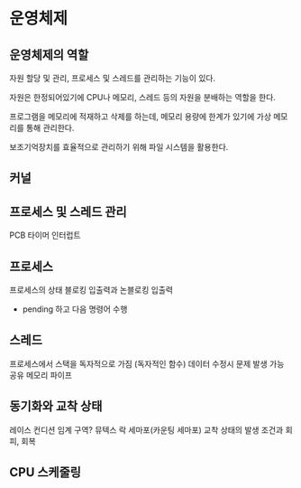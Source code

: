 # 운영체제

## 운영체제의 역할

자원 할당 및 관리, 프로세스 및 스레드를 관리하는 기능이 있다.

자원은 한정되어있기에 CPU나 메모리, 스레드 등의 자원을 분배하는 역할을 한다.

프로그램을 메모리에 적재하고 삭제를 하는데, 메모리 용량에 한계가 있기에 가상 메모리를 통해 관리한다.

보조기억장치를 효율적으로 관리하기 위해 파일 시스템을 활용한다.


## 커널


## 프로세스 및 스레드 관리
PCB
타이머 인터럽트

## 프로세스
프로세스의 상태
블로킹 입출력과 논블로킹 입출력
- pending 하고 다음 명령어 수행

## 스레드
프로세스에서 스택을 독자적으로 가짐 (독자적인 함수)
데이터 수정시 문제 발생 가능
공유 메모리
파이프

## 동기화와 교착 상태
레이스 컨디션
임계 구역?
뮤텍스 락
세마포(카운팅 세마포)
교착 상태의 발생 조건과 회피, 회복

## CPU 스케줄링